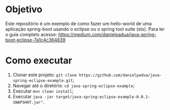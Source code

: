 # Objetivo
Este repositório é um exemplo de como fazer um hello-world de uma aplicação spring-boot usando o eclipse ou o spring tool suite (sts).
Para ler o guia completo acesse: https://medium.com/danielpadua/java-spring-boot-eclipse-7a1c4c364839

# Como executar
1. Clonar este projeto: `git clone https://github.com/danielpadua/java-spring-eclipse-example.git`;
2. Navegar até o diretório: `cd java-spring-eclipse-example`;
3. Executar `mvn clean install`;
4. Executar `java -jar target/java-spring-eclipse-example-0.0.1-SNAPSHOT.jar"`.
